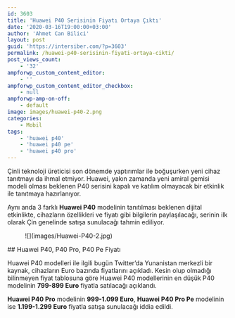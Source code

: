 ```yaml
---
id: 3603
title: 'Huawei P40 Serisinin Fiyatı Ortaya Çıktı'
date: '2020-03-16T19:00:00+03:00'
author: 'Ahmet Can Bilici'
layout: post
guid: 'https://intersiber.com/?p=3603'
permalink: /huawei-p40-serisinin-fiyati-ortaya-cikti/
post_views_count:
    - '32'
ampforwp_custom_content_editor:
    - ''
ampforwp_custom_content_editor_checkbox:
    - null
ampforwp-amp-on-off:
    - default
image: images/huawei-p40-2.png
categories:
    - Mobil
tags:
    - 'huawei p40'
    - 'huawei p40 pe'
    - 'huawei p40 pro'
---
```


Çinli teknoloji üreticisi son dönemde yaptırımlar ile boğuşurken yeni cihaz tanıtmayı da ihmal etmiyor. Huawei, yakın zamanda yeni amiral gemisi modeli olması beklenen P40 serisini kapalı ve katılım olmayacak bir etkinlik ile tanıtmaya hazırlanıyor.

Aynı anda 3 farklı **Huawei P40** modelinin tanıtılması beklenen dijital etkinlikte, cihazların özellikleri ve fiyatı gibi bilgilerin paylaşılacağı, serinin ilk olarak Çin genelinde satışa sunulacağı tahmin ediliyor.

<figure class="wp-block-image size-large">![](images/Huawei-P40-2.jpg)</figure>## Huawei P40, P40 Pro, P40 Pe Fiyatı

Huawei P40 modelleri ile ilgili bugün Twitter’da Yunanistan merkezli bir kaynak, cihazların Euro bazında fiyatlarını açıkladı. Kesin olup olmadığı bilinmeyen fiyat tablosuna göre Huawei P40 modellerinin en düşük P40 modelinin **799-899 Euro** fiyatla satılacağı açıklandı.

**Huawei P40 Pro** modelinin **999-1.099 Euro**, **Huawei P40 Pro Pe** modelinin ise **1.199-1.299 Euro** fiyatla satışa sunulacağı iddia edildi.